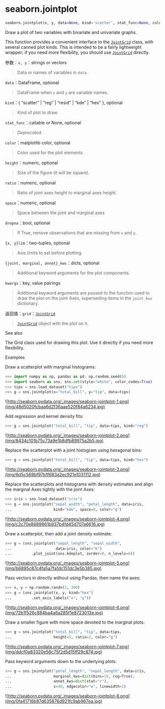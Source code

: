 # seaborn.jointplot

```py
seaborn.jointplot(x, y, data=None, kind='scatter', stat_func=None, color=None, height=6, ratio=5, space=0.2, dropna=True, xlim=None, ylim=None, joint_kws=None, marginal_kws=None, annot_kws=None, **kwargs)
```

Draw a plot of two variables with bivariate and univariate graphs.

This function provides a convenient interface to the [`JointGrid`](seaborn.JointGrid.html#seaborn.JointGrid "seaborn.JointGrid") class, with several canned plot kinds. This is intended to be a fairly lightweight wrapper; if you need more flexibility, you should use [`JointGrid`](seaborn.JointGrid.html#seaborn.JointGrid "seaborn.JointGrid") directly.

参数：`x, y`：strings or vectors

> Data or names of variables in `data`.

`data`：DataFrame, optional

> DataFrame when `x` and `y` are variable names.

`kind`：{ “scatter” &#124; “reg” &#124; “resid” &#124; “kde” &#124; “hex” }, optional

> Kind of plot to draw.

`stat_func`：callable or None, optional

> _Deprecated_

`color`：matplotlib color, optional

> Color used for the plot elements.

`height`：numeric, optional

> Size of the figure (it will be square).

`ratio`：numeric, optional

> Ratio of joint axes height to marginal axes height.

`space`：numeric, optional

> Space between the joint and marginal axes

`dropna`：bool, optional

> If True, remove observations that are missing from `x` and `y`.

`{x, y}lim`：two-tuples, optional

> Axis limits to set before plotting.

`{joint, marginal, annot}_kws`：dicts, optional

> Additional keyword arguments for the plot components.

`kwargs`：key, value pairings

> Additional keyword arguments are passed to the function used to draw the plot on the joint Axes, superseding items in the `joint_kws` dictionary.


返回值：`grid`：[`JointGrid`](seaborn.JointGrid.html#seaborn.JointGrid "seaborn.JointGrid")

> [`JointGrid`](seaborn.JointGrid.html#seaborn.JointGrid "seaborn.JointGrid") object with the plot on it.



See also

The Grid class used for drawing this plot. Use it directly if you need more flexibility.

Examples

Draw a scatterplot with marginal histograms:

```py
>>> import numpy as np, pandas as pd; np.random.seed(0)
>>> import seaborn as sns; sns.set(style="white", color_codes=True)
>>> tips = sns.load_dataset("tips")
>>> g = sns.jointplot(x="total_bill", y="tip", data=tips)

```

![http://seaborn.pydata.org/_images/seaborn-jointplot-1.png](img/48d5020fcbaa6d2f36aae520f84a6234.jpg)

Add regression and kernel density fits:

```py
>>> g = sns.jointplot("total_bill", "tip", data=tips, kind="reg")

```

![http://seaborn.pydata.org/_images/seaborn-jointplot-2.png](img/8434c101b75c73a9e1b8dfb89975a2b5.jpg)

Replace the scatterplot with a joint histogram using hexagonal bins:

```py
>>> g = sns.jointplot("total_bill", "tip", data=tips, kind="hex")

```

![http://seaborn.pydata.org/_images/seaborn-jointplot-3.png](img/6d5c569bf97b1f683a2ec921e1031112.jpg)

Replace the scatterplots and histograms with density estimates and align the marginal Axes tightly with the joint Axes:

```py
>>> iris = sns.load_dataset("iris")
>>> g = sns.jointplot("sepal_width", "petal_length", data=iris,
...                   kind="kde", space=0, color="g")

```

![http://seaborn.pydata.org/_images/seaborn-jointplot-4.png](img/c2c70e8889861b837b4fd45d707a6616.jpg)

Draw a scatterplot, then add a joint density estimate:

```py
>>> g = (sns.jointplot("sepal_length", "sepal_width",
...                    data=iris, color="k")
...         .plot_joint(sns.kdeplot, zorder=0, n_levels=6))

```

![http://seaborn.pydata.org/_images/seaborn-jointplot-5.png](img/b6895c87c4fa5a7fa1dc151dc3e5b385.jpg)

Pass vectors in directly without using Pandas, then name the axes:

```py
>>> x, y = np.random.randn(2, 300)
>>> g = (sns.jointplot(x, y, kind="hex")
...         .set_axis_labels("x", "y"))

```

![http://seaborn.pydata.org/_images/seaborn-jointplot-6.png](img/72b1f526c884ba4a6a285f1e8723013e.jpg)

Draw a smaller figure with more space devoted to the marginal plots:

```py
>>> g = sns.jointplot("total_bill", "tip", data=tips,
...                   height=5, ratio=3, color="g")

```

![http://seaborn.pydata.org/_images/seaborn-jointplot-7.png](img/ddcf0a83320e56c75f2d5d15ff29c874.jpg)

Pass keyword arguments down to the underlying plots:

```py
>>> g = sns.jointplot("petal_length", "sepal_length", data=iris,
...                   marginal_kws=dict(bins=15, rug=True),
...                   annot_kws=dict(stat="r"),
...                   s=40, edgecolor="w", linewidth=1)

```

![http://seaborn.pydata.org/_images/seaborn-jointplot-8.png](img/0fa41716b87d635876d921fc9ab967ea.jpg)